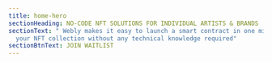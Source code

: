 ```yaml
---
title: home-hero
sectionHeading: NO-CODE NFT SOLUTIONS FOR INDIVIDUAL ARTISTS & BRANDS
sectionText: " Webly makes it easy to launch a smart contract in one minute for
  your NFT collection without any technical knowledge required"
sectionBtnText: JOIN WAITLIST
---
```

